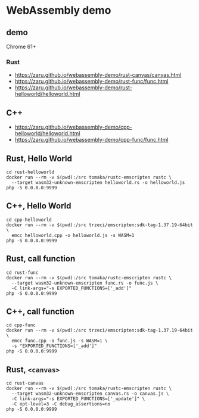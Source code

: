# WebAssembly demo

## demo

Chrome 61+

### Rust

- https://zaru.github.io/webassembly-demo/rust-canvas/canvas.html
- https://zaru.github.io/webassembly-demo/rust-func/func.html
- https://zaru.github.io/webassembly-demo/rust-helloworld/helloworld.html

## C++

- https://zaru.github.io/webassembly-demo/cpp-helloworld/helloworld.html
- https://zaru.github.io/webassembly-demo/cpp-func/func.html

## Rust, Hello World

```
cd rust-helloworld
docker run --rm -v $(pwd):/src tomaka/rustc-emscripten rustc \
  --target wasm32-unknown-emscripten helloworld.rs -o helloworld.js
php -S 0.0.0.0:9999
```

## C++, Hello World

```
cd cpp-helloworld
docker run --rm -v $(pwd):/src trzeci/emscripten:sdk-tag-1.37.19-64bit \
  emcc helloworld.cpp -o helloworld.js -s WASM=1
php -S 0.0.0.0:9999
```

## Rust, call function

```
cd rust-func
docker run --rm -v $(pwd):/src tomaka/rustc-emscripten rustc \
  --target wasm32-unknown-emscripten func.rs -o func.js \
  -C link-args="-s EXPORTED_FUNCTIONS=['_add']"
php -S 0.0.0.0:9999
```

## C++, call function

```
cd cpp-func
docker run --rm -v $(pwd):/src trzeci/emscripten:sdk-tag-1.37.19-64bit \
  emcc func.cpp -o func.js -s WASM=1 \
  -s "EXPORTED_FUNCTIONS=['_add']"
php -S 0.0.0.0:9999
```

## Rust, `<canvas>`

```
cd rust-canvas
docker run --rm -v $(pwd):/src tomaka/rustc-emscripten rustc \
  --target wasm32-unknown-emscripten canvas.rs -o canvas.js \
  -C link-args="-s EXPORTED_FUNCTIONS=['_update']" \
  -C opt-level=3 -C debug_assertions=no
php -S 0.0.0.0:9999
```
